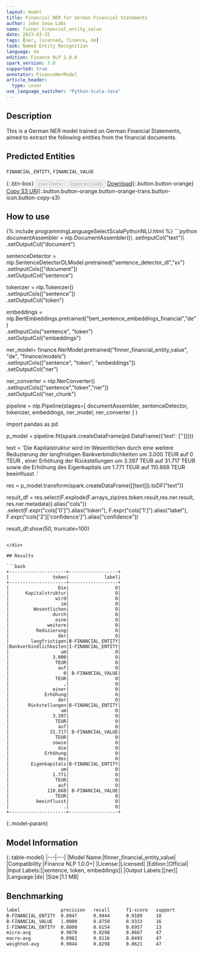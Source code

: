 ```yaml
---
layout: model
title: Financial NER for German Financial Statements
author: John Snow Labs
name: finner_financial_entity_value
date: 2023-03-25
tags: [ner, licensed, finance, de]
task: Named Entity Recognition
language: de
edition: Finance NLP 1.0.0
spark_version: 3.0
supported: true
annotator: FinanceNerModel
article_header:
  type: cover
use_language_switcher: "Python-Scala-Java"
---
```


## Description

This is a German NER model trained on German Financial Statements, aimed to extract the following entities from the financial documents.

## Predicted Entities

`FINANCIAL_ENTITY`, `FINANCIAL_VALUE`

{:.btn-box}
<button class="button button-orange" disabled>Live Demo</button>
<button class="button button-orange" disabled>Open in Colab</button>
[Download](https://s3.amazonaws.com/auxdata.johnsnowlabs.com/finance/models/finner_financial_entity_value_de_1.0.0_3.0_1679702467400.zip){:.button.button-orange}
[Copy S3 URI](s3://auxdata.johnsnowlabs.com/finance/models/finner_financial_entity_value_de_1.0.0_3.0_1679702467400.zip){:.button.button-orange.button-orange-trans.button-icon.button-copy-s3}

## How to use



<div class="tabs-box" markdown="1">
{% include programmingLanguageSelectScalaPythonNLU.html %}
```python
documentAssembler = nlp.DocumentAssembler()\
        .setInputCol("text")\
        .setOutputCol("document")
        
sentenceDetector = nlp.SentenceDetectorDLModel.pretrained("sentence_detector_dl","xx")\
        .setInputCols(["document"])\
        .setOutputCol("sentence")

tokenizer = nlp.Tokenizer()\
        .setInputCols(["sentence"])\
        .setOutputCol("token")

embeddings = nlp.BertEmbeddings.pretrained("bert_sentence_embeddings_financial","de") \
    .setInputCols("sentence", "token") \
    .setOutputCol("embeddings")

ner_model= finance.NerModel.pretrained("finner_financial_entity_value", "de", "finance/models")\
  .setInputCols(["sentence", "token", "embeddings"])\
  .setOutputCol("ner")

ner_converter = nlp.NerConverter()\
        .setInputCols(["sentence","token","ner"])\
        .setOutputCol("ner_chunk")

pipeline =  nlp.Pipeline(stages=[
    documentAssembler,
    sentenceDetector,
    tokenizer,
    embeddings,
    ner_model,
    ner_converter
    ]
)

import pandas as pd

p_model = pipeline.fit(spark.createDataFrame(pd.DataFrame({'text': ['']})))


text = 'Die Kapitalstruktur wird im Wesentlichen durch eine weitere Reduzierung der langfristigen Bankverbindlichkeiten um 3.000 TEUR auf 0 TEUR , einer Erhöhung der Rückstellungen um 3.397 TEUR auf 31.717 TEUR sowie die Erhöhung des Eigenkapitals um 1.771 TEUR auf 110.668 TEUR beeinflusst .'


res = p_model.transform(spark.createDataFrame([[text]]).toDF("text"))

result_df = res.select(F.explode(F.arrays_zip(res.token.result,res.ner.result, res.ner.metadata)).alias("cols"))\
                          .select(F.expr("cols['0']").alias("token"),
                                       F.expr("cols['1']").alias("label"),
                                       F.expr("cols['2']['confidence']").alias("confidence"))

result_df.show(50, truncate=100)
```

</div>

## Results

```bash
+---------------------+------------------+
|                token|             label|
+---------------------+------------------+
|                  Die|                 O|
|      Kapitalstruktur|                 O|
|                 wird|                 O|
|                   im|                 O|
|         Wesentlichen|                 O|
|                durch|                 O|
|                 eine|                 O|
|              weitere|                 O|
|          Reduzierung|                 O|
|                  der|                 O|
|        langfristigen|B-FINANCIAL_ENTITY|
|Bankverbindlichkeiten|I-FINANCIAL_ENTITY|
|                   um|                 O|
|                3.000|                 O|
|                 TEUR|                 O|
|                  auf|                 O|
|                    0| B-FINANCIAL_VALUE|
|                 TEUR|                 O|
|                    ,|                 O|
|                einer|                 O|
|             Erhöhung|                 O|
|                  der|                 O|
|       Rückstellungen|B-FINANCIAL_ENTITY|
|                   um|                 O|
|                3.397|                 O|
|                 TEUR|                 O|
|                  auf|                 O|
|               31.717| B-FINANCIAL_VALUE|
|                 TEUR|                 O|
|                sowie|                 O|
|                  die|                 O|
|             Erhöhung|                 O|
|                  des|                 O|
|        Eigenkapitals|B-FINANCIAL_ENTITY|
|                   um|                 O|
|                1.771|                 O|
|                 TEUR|                 O|
|                  auf|                 O|
|              110.668| B-FINANCIAL_VALUE|
|                 TEUR|                 O|
|          beeinflusst|                 O|
|                    .|                 O|
+---------------------+------------------+
```

{:.model-param}
## Model Information

{:.table-model}
|---|---|
|Model Name:|finner_financial_entity_value|
|Compatibility:|Finance NLP 1.0.0+|
|License:|Licensed|
|Edition:|Official|
|Input Labels:|[sentence, token, embeddings]|
|Output Labels:|[ner]|
|Language:|de|
|Size:|1.1 MB|

## Benchmarking

```bash
label               precision   recall      f1-score   support     
B-FINANCIAL_ENTITY  0.8947      0.9444      0.9189     18 
B-FINANCIAL_VALUE   1.0000      0.8750      0.9333     16 
I-FINANCIAL_ENTITY  0.8000      0.6154      0.6957     13 
micro-avg           0.9070      0.8298      0.8667     47 
macro-avg           0.8982      0.8116      0.8493     47 
weighted-avg        0.9044      0.8298      0.8621     47 
```